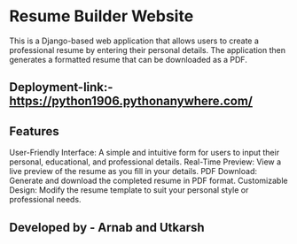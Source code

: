 # Resume Builder Website
This is a Django-based web application that allows users to create a professional resume by entering their personal details. The application then generates a formatted resume that can be downloaded as a PDF.
## Deployment-link:- https://python1906.pythonanywhere.com/

## Features
User-Friendly Interface: A simple and intuitive form for users to input their personal, educational, and professional details.
Real-Time Preview: View a live preview of the resume as you fill in your details.
PDF Download: Generate and download the completed resume in PDF format.
Customizable Design: Modify the resume template to suit your personal style or professional needs.

## Developed by - Arnab and Utkarsh

